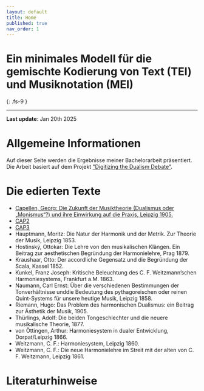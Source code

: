 ```yaml
---
layout: default
title: Home
published: true
nav_order: 1
---
```


# Ein minimales Modell für die gemischte Kodierung von Text (TEI) und Musiknotation (MEI)
{: .fs-9 }

---
**Last update**: Jan 20th 2025


# Allgemeine Informationen
Auf dieser Seite werden die Ergebnisse meiner Bachelorarbeit präsentiert. Die Arbeit basiert auf dem Projekt ["Digitizing the Dualism Debate"](https://dcmlab.github.io/ddd/). 


# Die edierten Texte
- [Capellen, Georg: Die Zukunft der Musiktheorie (Dualismus oder „Monismus“?) und ihre Einwirkung auf die Praxis, Leipzig 1905.](https://felicitasstickler.github.io/data/CAP1905/index.html)
- [CAP2](https://felicitasstickler.github.io/ba-thesis/texts/CAP1905/index.html)
- [CAP3](https://felicitasstickler.github.io/ba-thesis/blob/main/texts/CAP1905/index.html)
- Hauptmann, Moritz: Die Natur der Harmonik und der Metrik. Zur Theorie der Musik, Leipzig 1853.
- Hostinský, Ottokar: Die Lehre von den musikalischen Klängen. Ein Beitrag zur aesthetischen Begründung der Harmonielehre, Prag 1879.
- Kraushaar, Otto: Der accordliche Gegensatz und die Begründung der Scala, Kassel 1852.
- Kunkel, Franz Joseph: Kritische Beleuchtung des C. F. Weitzmann’schen Harmoniesystems, Frankfurt a.M. 1863.
- Naumann, Carl Ernst: Über die verschiedenen Bestimmungen der Tonverhältnisse unddie Bedeutung des pythagoreischen oder reinen Quint-Systems für unsere heutige Musik, Leipzig 1858.
- Riemann, Hugo: Das Problem des harmonischen Dualismus: ein Beitrag zur Ästhetik der Musik, 1905.
- Thürlings, Adolf: Die beiden Tongeschlechter und die neuere musikalische Theorie, 1877.
- von Öttingen, Arthur: Harmoniesystem in dualer Entwicklung, Dorpat/Leipzig 1866.
- Weitzmann, C. F.: Harmoniesystem, Leipzig 1860.
- Weitzmann, C. F.: Die neue Harmonielehre im Streit mit der alten von C. F. Weitzmann, Leipzig 1861.

# Literaturhinweise


